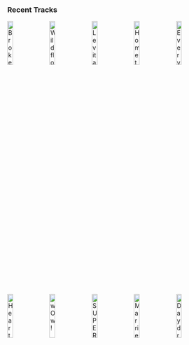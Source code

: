 ### Recent Tracks
[<img src='https://lastfm.freetls.fastly.net/i/u/300x300/b78ec16f7bbd4c39969328afcd344b8d.png' width='16%' height='16%' alt='Broken People'>](https://www.last.fm/music/almost%2bmonday/_/broken%2bpeople)&nbsp;&nbsp;&nbsp;&nbsp;[<img src='https://lastfm.freetls.fastly.net/i/u/300x300/0ee7f0ea17b3a3df65cb86a4fc4e91c9.png' width='16%' height='16%' alt='Wildflower'>](https://www.last.fm/music/5%2bseconds%2bof%2bsummer/_/wildflower)&nbsp;&nbsp;&nbsp;&nbsp;[<img src='https://lastfm.freetls.fastly.net/i/u/300x300/93d4ca9756643cc1929b53dbc0208b0f.png' width='16%' height='16%' alt='Levitating'>](https://www.last.fm/music/dua%2blipa/_/levitating)&nbsp;&nbsp;&nbsp;&nbsp;[<img src='https://lastfm.freetls.fastly.net/i/u/300x300/0f926839f98a715f3763ef1899bd6b7a.png' width='16%' height='16%' alt='Hometown Heroes'>](https://www.last.fm/music/moon%2btaxi/_/hometown%2bheroes)&nbsp;&nbsp;&nbsp;&nbsp;[<img src='https://lastfm.freetls.fastly.net/i/u/300x300/24c3c15fc8d61404689482e273290535.png' width='16%' height='16%' alt='Everythings Good'>](https://www.last.fm/music/phil%2bgood/_/everything%2527s%2bgood)&nbsp;&nbsp;&nbsp;&nbsp;<br>[<img src='https://lastfm.freetls.fastly.net/i/u/300x300/a518c274c1759d282a8ecf4140131d74.png' width='16%' height='16%' alt='Heartbreak Weather'>](https://www.last.fm/music/niall%2bhoran/_/heartbreak%2bweather)&nbsp;&nbsp;&nbsp;&nbsp;[<img src='https://lastfm.freetls.fastly.net/i/u/300x300/5e5414e0891c26bd852949ad717b687f.png' width='16%' height='16%' alt='wOw!'>](https://www.last.fm/music/yam%2bhaus/_/wow%2521)&nbsp;&nbsp;&nbsp;&nbsp;[<img src='https://lastfm.freetls.fastly.net/i/u/300x300/c2615cea62855d171c446674b28b54aa.png' width='16%' height='16%' alt='SUPERBLOOM'>](https://www.last.fm/music/misterwives/_/superbloom)&nbsp;&nbsp;&nbsp;&nbsp;[<img src='https://lastfm.freetls.fastly.net/i/u/300x300/f58fd8b7f7405045912e16b79ecab830.png' width='16%' height='16%' alt='Married In Vegas'>](https://www.last.fm/music/the%2bvamps/_/married%2bin%2bvegas)&nbsp;&nbsp;&nbsp;&nbsp;[<img src='https://lastfm.freetls.fastly.net/i/u/300x300/83b4ac601a2a1074ef21fa2e5c25f31b.png' width='16%' height='16%' alt='Daydream'>](https://www.last.fm/music/the%2baces/_/daydream)&nbsp;&nbsp;&nbsp;&nbsp;<br>
